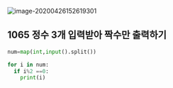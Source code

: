 ![image-20200426152619301](C:\Users\sky\AppData\Roaming\Typora\typora-user-images\image-20200426153352905.png)

## 1065 정수 3개 입력받아 짝수만 출력하기

```python
num=map(int,input().split())

for i in num:
  if i%2 ==0:
    print(i)
```

